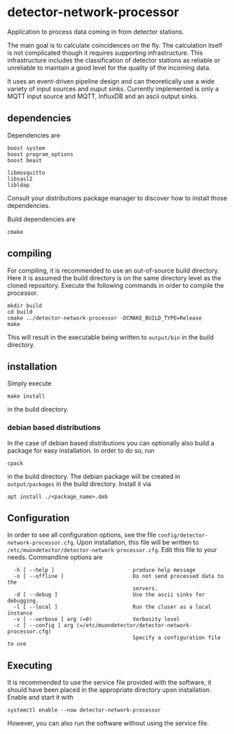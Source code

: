 # detector-network-processor

Application to process data coming in from detector stations.

The main goal is to calculate coincidences on the fly. The calculation itself is not complicated though it requires supporting infrastructure.
This infrastructure includes the classification of detector stations as reliable or unreliable to maintain a good level for the quality of the incoming data.

It uses an event-driven pipeline design and can theoretically use a wide variety of input sources and ouput sinks.
Currently implemented is only a MQTT input source and MQTT, InfluxDB and an ascii output sinks.

## dependencies
Dependencies are
```
boost system
boost program_options
boost beast

libmosquitto
libsasl2
libldap
```
Consult your distributions package manager to discover how to install those dependencies.

Build dependencies are
```
cmake
```

## compiling
For compiling, it is recommended to use an out-of-source build directory. Here it is assumed the build directory is on the same directory level as the cloned repository.
Execute the following commands in order to compile the processor.
```
mkdir build
cd build
cmake ../detector-network-processor -DCMAKE_BUILD_TYPE=Release
make
```
This will result in the executable being written to `output/bin` in the build directory.

## installation
Simply execute
```
make install
```
in the build directory.
### debian based distributions
In the case of debian based distributions you can optionally also build a package for easy installation.
In order to do so, run
```
cpack
```
in the build directory. The debian package will be created in `output/packages` in the build directory.
Install it via
```
apt install ./<package_name>.deb
```

## Configuration
In order to see all configuration options, see the file `config/detector-network-processor.cfg`. Upon installation, this file will be written to `/etc/muondetector/detector-network-processor.cfg`.
Edit this file to your needs.
Commandline options are
```
  -h [ --help ]                         produce help message
  -o [ --offline ]                      Do not send processed data to the 
                                        servers.
  -d [ --debug ]                        Use the ascii sinks for debugging.
  -l [ --local ]                        Run the cluser as a local instance
  -v [ --verbose ] arg (=0)             Verbosity level
  -c [ --config ] arg (=/etc/muondetector/detector-network-processor.cfg)
                                        Specify a configuration file to use
```
## Executing
It is recommended to use the service file provided with the software, it should have been placed in the appropriate directory upon installation. Enable and start it with
```
systemctl enable --now detector-network-processor
```
However, you can also run the software without using the service file.
